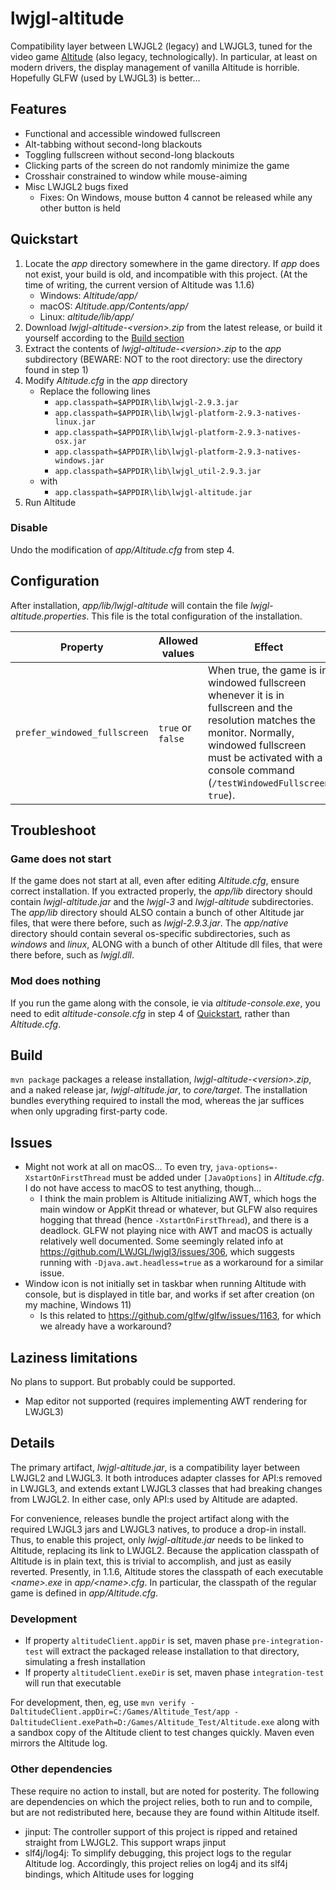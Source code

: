 # lwjgl-altitude

Compatibility layer between LWJGL2 (legacy) and LWJGL3, tuned for the video game [Altitude](https://altitudegame.com/) (also legacy, technologically). In particular, at least on modern drivers, the display management of vanilla Altitude is horrible. Hopefully GLFW (used by LWJGL3) is better...

## Features

* Functional and accessible windowed fullscreen
* Alt-tabbing without second-long blackouts
* Toggling fullscreen without second-long blackouts
* Clicking parts of the screen do not randomly minimize the game
* Crosshair constrained to window while mouse-aiming
* Misc LWJGL2 bugs fixed
  - Fixes: On Windows, mouse button 4 cannot be released while any other button is held

## Quickstart

1. Locate the _app_ directory somewhere in the game directory. If _app_ does not exist, your build is old, and incompatible with this project. (At the time of writing, the current version of Altitude was 1.1.6)
   * Windows: _Altitude/app/_
   * macOS: _Altitude.app/Contents/app/_
   * Linux: _altitude/lib/app/_
2. Download _lwjgl-altitude-\<version\>.zip_ from the latest release, or build it yourself according to the [Build section](#build)
3. Extract the contents of _lwjgl-altitude-\<version\>.zip_ to the _app_ subdirectory (BEWARE: NOT to the root directory: use the directory found in step 1)
4. Modify _Altitude.cfg_ in the _app_ directory
   * Replace the following lines
     * `app.classpath=$APPDIR\lib\lwjgl-2.9.3.jar`
     * `app.classpath=$APPDIR\lib\lwjgl-platform-2.9.3-natives-linux.jar`
     * `app.classpath=$APPDIR\lib\lwjgl-platform-2.9.3-natives-osx.jar`
     * `app.classpath=$APPDIR\lib\lwjgl-platform-2.9.3-natives-windows.jar`
     * `app.classpath=$APPDIR\lib\lwjgl_util-2.9.3.jar`
   * with
     * `app.classpath=$APPDIR\lib\lwjgl-altitude.jar`
5. Run Altitude

### Disable

Undo the modification of _app/Altitude.cfg_ from step 4.

## Configuration

After installation, _app/lib/lwjgl-altitude_ will contain the file _lwjgl-altitude.properties_. This file is the total configuration of the installation.

| Property                     | Allowed values    | Effect                                                                                                                                                                                                                      |
|------------------------------|-------------------|-----------------------------------------------------------------------------------------------------------------------------------------------------------------------------------------------------------------------------|
| `prefer_windowed_fullscreen` | `true` or `false` | When true, the game is in windowed fullscreen whenever it is in fullscreen and the resolution matches the monitor. Normally, windowed fullscreen must be activated with a console command (`/testWindowedFullscreen true`). |

## Troubleshoot

### Game does not start
If the game does not start at all, even after editing _Altitude.cfg_, ensure correct installation. If you extracted properly, the _app/lib_ directory should contain _lwjgl-altitude.jar_ and the _lwjgl-3_ and _lwjgl-altitude_ subdirectories. The _app/lib_ directory should ALSO contain a bunch of other Altitude jar files, that were there before, such as _lwjgl-2.9.3.jar_. The _app/native_ directory should contain several os-specific subdirectories, such as _windows_ and _linux_, ALONG with a bunch of other Altitude dll files, that were there before, such as _lwjgl.dll_.

### Mod does nothing

If you run the game along with the console, ie via _altitude-console.exe_, you need to edit _altitude-console.cfg_ in step 4 of [Quickstart](#quickstart), rather than _Altitude.cfg_.

## Build

`mvn package` packages a release installation, _lwjgl-altitude-\<version\>.zip_, and a naked release jar, _lwjgl-altitude.jar_, to _core/target_. The installation bundles everything required to install the mod, whereas the jar suffices when only upgrading first-party code.

## Issues

* Might not work at all on macOS... To even try, `java-options=-XstartOnFirstThread` must be added under `[JavaOptions]` in _Altitude.cfg_. I do not have access to macOS to test anything, though...
  * I think the main problem is Altitude initializing AWT, which hogs the main window or AppKit thread or whatever, but GLFW also requires hogging that thread (hence `-XstartOnFirstThread`), and there is a deadlock. GLFW not playing nice with AWT and macOS is actually relatively well documented. Some seemingly related info at https://github.com/LWJGL/lwjgl3/issues/306, which suggests running with `-Djava.awt.headless=true` as a workaround for a similar issue.
* Window icon is not initially set in taskbar when running Altitude with console, but is displayed in title bar, and works if set after creation (on my machine, Windows 11)
  * Is this related to https://github.com/glfw/glfw/issues/1163, for which we already have a workaround?

## Laziness limitations

No plans to support. But probably could be supported.

* Map editor not supported (requires implementing AWT rendering for LWJGL3)

## Details

The primary artifact, _lwjgl-altitude.jar_, is a compatibility layer between LWJGL2 and LWJGL3. It both introduces adapter classes for API:s removed in LWJGL3, and extends extant LWJGL3 classes that had breaking changes from LWJGL2. In either case, only API:s used by Altitude are adapted.

For convenience, releases bundle the project artifact along with the required LWJGL3 jars and LWJGL3 natives, to produce a drop-in install. Thus, to enable this project, only _lwjgl-altitude.jar_ needs to be linked to Altitude, replacing its link to LWJGL2. Because the application classpath of Altitude is in plain text, this is trivial to accomplish, and just as easily reverted. Presently, in 1.1.6, Altitude stores the classpath of each executable _\<name\>.exe_ in _app/\<name\>.cfg_. In particular, the classpath of the regular game is defined in _app/Altitude.cfg_.

### Development

* If property `altitudeClient.appDir` is set, maven phase `pre-integration-test` will extract the packaged release installation to that directory, simulating a fresh installation
* If property `altitudeClient.exeDir` is set, maven phase `integration-test` will run that executable

For development, then, eg, use `mvn verify -DaltitudeClient.appDir=C:/Games/Altitude_Test/app -DaltitudeClient.exePath=D:/Games/Altitude_Test/Altitude.exe` along with a sandbox copy of the Altitude client to test changes quickly. Maven even mirrors the Altitude log.

### Other dependencies

These require no action to install, but are noted for posterity. The following are dependencies on which the project relies, both to run and to compile, but are not redistributed here, because they are found within Altitude itself.

* jinput: The controller support of this project is ripped and retained straight from LWJGL2. This support wraps jinput
* slf4j/log4j: To simplify debugging, this project logs to the regular Altitude log. Accordingly, this project relies on log4j and its slf4j bindings, which Altitude uses for logging
